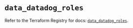 # `data_datadog_roles`

Refer to the Terraform Registry for docs: [`data_datadog_roles`](https://registry.terraform.io/providers/datadog/datadog/3.75.0/docs/data-sources/roles).
